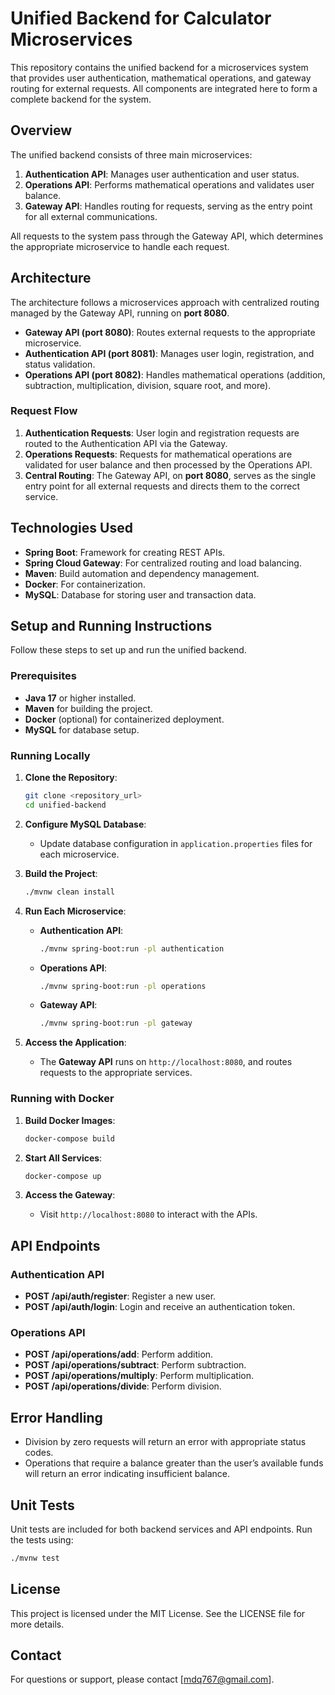 # Unified Backend for Calculator Microservices

This repository contains the unified backend for a microservices system that provides user authentication, mathematical operations, and gateway routing for external requests. All components are integrated here to form a complete backend for the system.

## Overview

The unified backend consists of three main microservices:

1. **Authentication API**: Manages user authentication and user status.
2. **Operations API**: Performs mathematical operations and validates user balance.
3. **Gateway API**: Handles routing for requests, serving as the entry point for all external communications.

All requests to the system pass through the Gateway API, which determines the appropriate microservice to handle each request.

## Architecture

The architecture follows a microservices approach with centralized routing managed by the Gateway API, running on **port 8080**.

- **Gateway API (port 8080)**: Routes external requests to the appropriate microservice.
- **Authentication API (port 8081)**: Manages user login, registration, and status validation.
- **Operations API (port 8082)**: Handles mathematical operations (addition, subtraction, multiplication, division, square root, and more).

### Request Flow

1. **Authentication Requests**: User login and registration requests are routed to the Authentication API via the Gateway.
2. **Operations Requests**: Requests for mathematical operations are validated for user balance and then processed by the Operations API.
3. **Central Routing**: The Gateway API, on **port 8080**, serves as the single entry point for all external requests and directs them to the correct service.

## Technologies Used

- **Spring Boot**: Framework for creating REST APIs.
- **Spring Cloud Gateway**: For centralized routing and load balancing.
- **Maven**: Build automation and dependency management.
- **Docker**: For containerization.
- **MySQL**: Database for storing user and transaction data.

## Setup and Running Instructions

Follow these steps to set up and run the unified backend.

### Prerequisites

- **Java 17** or higher installed.
- **Maven** for building the project.
- **Docker** (optional) for containerized deployment.
- **MySQL** for database setup.

### Running Locally

1. **Clone the Repository**:
   ```bash
   git clone <repository_url>
   cd unified-backend
   ```

2. **Configure MySQL Database**:
   - Update database configuration in `application.properties` files for each microservice.

3. **Build the Project**:
   ```bash
   ./mvnw clean install
   ```

4. **Run Each Microservice**:
   - **Authentication API**:
     ```bash
     ./mvnw spring-boot:run -pl authentication
     ```
   - **Operations API**:
     ```bash
     ./mvnw spring-boot:run -pl operations
     ```
   - **Gateway API**:
     ```bash
     ./mvnw spring-boot:run -pl gateway
     ```

5. **Access the Application**:
   - The **Gateway API** runs on `http://localhost:8080`, and routes requests to the appropriate services.

### Running with Docker

1. **Build Docker Images**:
   ```bash
   docker-compose build
   ```

2. **Start All Services**:
   ```bash
   docker-compose up
   ```

3. **Access the Gateway**:
   - Visit `http://localhost:8080` to interact with the APIs.

## API Endpoints

### Authentication API

- **POST /api/auth/register**: Register a new user.
- **POST /api/auth/login**: Login and receive an authentication token.

### Operations API

- **POST /api/operations/add**: Perform addition.
- **POST /api/operations/subtract**: Perform subtraction.
- **POST /api/operations/multiply**: Perform multiplication.
- **POST /api/operations/divide**: Perform division.

## Error Handling

- Division by zero requests will return an error with appropriate status codes.
- Operations that require a balance greater than the user’s available funds will return an error indicating insufficient balance.

## Unit Tests

Unit tests are included for both backend services and API endpoints. Run the tests using:

```bash
./mvnw test
```



## License

This project is licensed under the MIT License. See the LICENSE file for more details.

## Contact

For questions or support, please contact [mdq767@gmail.com].

